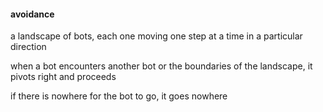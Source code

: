 #### avoidance

a landscape of bots, each one moving one step at a time in a particular direction

when a bot encounters another bot or the boundaries of the landscape, it pivots right and proceeds

if there is nowhere for the bot to go, it goes nowhere
